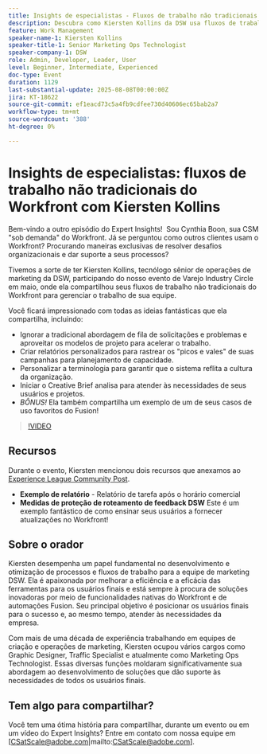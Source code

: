 ```yaml
---
title: Insights de especialistas - Fluxos de trabalho não tradicionais do Workfront com Kiersten Kollins
description: Descubra como Kiersten Kollins da DSW usa fluxos de trabalho não tradicionais do Adobe Workfront, relatórios personalizados e automações do Fusion para otimizar as operações de marketing e aumentar a eficiência da equipe.
feature: Work Management
speaker-name-1: Kiersten Kollins
speaker-title-1: Senior Marketing Ops Technologist
speaker-company-1: DSW
role: Admin, Developer, Leader, User
level: Beginner, Intermediate, Experienced
doc-type: Event
duration: 1129
last-substantial-update: 2025-08-08T00:00:00Z
jira: KT-18622
source-git-commit: ef1eacd73c5a4fb9cdfee730d40606ec65bab2a7
workflow-type: tm+mt
source-wordcount: '388'
ht-degree: 0%

---
```



# Insights de especialistas: fluxos de trabalho não tradicionais do Workfront com Kiersten Kollins

Bem-vindo a outro episódio do Expert Insights!  Sou Cynthia Boon, sua CSM &quot;sob demanda&quot; do Workfront. Já se perguntou como outros clientes usam o Workfront? Procurando maneiras exclusivas de resolver desafios organizacionais e dar suporte a seus processos?  

Tivemos a sorte de ter Kiersten Kollins, tecnólogo sênior de operações de marketing da DSW, participando do nosso evento de Varejo Industry Circle em maio, onde ela compartilhou seus fluxos de trabalho não tradicionais do Workfront para gerenciar o trabalho de sua equipe.  

Você ficará impressionado com todas as ideias fantásticas que ela compartilha, incluindo: 

* Ignorar a tradicional abordagem de fila de solicitações e problemas e aproveitar os modelos de projeto para acelerar o trabalho. 
* Criar relatórios personalizados para rastrear os &quot;picos e vales&quot; de suas campanhas para planejamento de capacidade. 
* Personalizar a terminologia para garantir que o sistema reflita a cultura da organização. 
* Iniciar o Creative Brief analisa para atender às necessidades de seus usuários e projetos. 
* *BÔNUS!* Ela também compartilha um exemplo de um de seus casos de uso favoritos do Fusion!

>[!VIDEO](https://video.tv.adobe.com/v/3469900/?learn=on&enablevpops)

## Recursos

Durante o evento, Kiersten mencionou dois recursos que anexamos ao [Experience League Community Post](https://experienceleaguecommunities.adobe.com/t5/workfront-discussions/video-august-2024-workfront-expert-insights-non-traditional/td-p/694315?profile.language=pt).
* **Exemplo de relatório** - Relatório de tarefa após o horário comercial 
* **Medidas de proteção de roteamento de feedback DSW** Este é um exemplo fantástico de como ensinar seus usuários a fornecer atualizações no Workfront! 

## Sobre o orador 

Kiersten desempenha um papel fundamental no desenvolvimento e otimização de processos e fluxos de trabalho para a equipe de marketing DSW. Ela é apaixonada por melhorar a eficiência e a eficácia das ferramentas para os usuários finais e está sempre à procura de soluções inovadoras por meio de funcionalidades nativas do Workfront e de automações Fusion. Seu principal objetivo é posicionar os usuários finais para o sucesso e, ao mesmo tempo, atender às necessidades da empresa.   

Com mais de uma década de experiência trabalhando em equipes de criação e operações de marketing, Kiersten ocupou vários cargos como Graphic Designer, Traffic Specialist e atualmente como Marketing Ops Technologist. Essas diversas funções moldaram significativamente sua abordagem ao desenvolvimento de soluções que dão suporte às necessidades de todos os usuários finais. 

## Tem algo para compartilhar?

Você tem uma ótima história para compartilhar, durante um evento ou em um vídeo do Expert Insights? Entre em contato com nossa equipe em [CSatScale@adobe.com|mailto:CSatScale@adobe.com].


